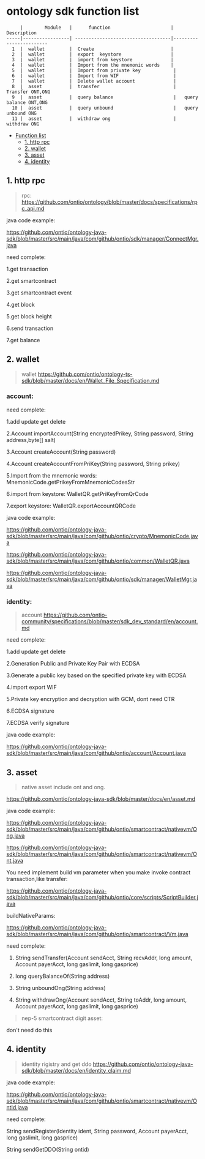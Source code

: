 
# ontology sdk function list


 ```
      |        Module   |      function                      |     Description            
 -----|-----------------| -----------------------------------|------------------------
   1  |  wallet         |  Create                            |               
   2  |  wallet         |  export  keystore                  |   
   3  |  wallet         |  import from keystore              |   
   4  |  wallet         |  Import from the mnemonic words    |   
   5  |  wallet         |  Import from private key            |   
   6  |  wallet         |  Import from WIF                    |  
   7  |  wallet         |  Delete wallet account              |   
   8  |  asset          |  transfer                           |   Transfer ONT,ONG
   9  |  asset          |  query balance                      |   query balance ONT,ONG
   10 |  asset          |  query unbound                      |   query unbound ONG
   11 |  asset          |  withdraw ong                       |   withdraw ONG
 ```
 
* [Function list](#function-list)
	* [1. http rpc](#1-http-rpc)
	* [2. wallet](#2-wallet)
	* [3. asset](#3-asset)
	* [4. identity](#3-identity)

## 1. http rpc

>rpc: 
https://github.com/ontio/ontology/blob/master/docs/specifications/rpc_api.md


java code example:

https://github.com/ontio/ontology-java-sdk/blob/master/src/main/java/com/github/ontio/sdk/manager/ConnectMgr.java

need complete:

1.get transaction

2.get smartcontract

3.get smartcontract event

4.get block

5.get block height

6.send transaction

7.get balance

## 2. wallet

>wallet https://github.com/ontio/ontology-ts-sdk/blob/master/docs/en/Wallet_File_Specification.md 

### account: 

need complete:

1.add update get delete

2.Account importAccount(String encryptedPrikey, String password, String address,byte[] salt)

3.Account createAccount(String password)

4.Account createAccountFromPriKey(String password, String prikey)

5.Import from the mnemonic words: MnemonicCode.getPrikeyFromMnemonicCodesStr

6.import from keystore: WalletQR.getPriKeyFromQrCode

7.export keystore:   WalletQR.exportAccountQRCode

java code example:

https://github.com/ontio/ontology-java-sdk/blob/master/src/main/java/com/github/ontio/crypto/MnemonicCode.java

https://github.com/ontio/ontology-java-sdk/blob/master/src/main/java/com/github/ontio/common/WalletQR.java

https://github.com/ontio/ontology-java-sdk/blob/master/src/main/java/com/github/ontio/sdk/manager/WalletMgr.java

### identity: 

>account https://github.com/ontio-community/specifications/blob/master/sdk_dev_standard/en/account.md

need complete:

1.add update get delete

2.Generation Public and Private Key Pair with ECDSA

3.Generate a public key based on the specified private key with ECDSA

4.import export WIF

5.Private key encryption and decryption with GCM, dont need CTR

6.ECDSA signature

7.ECDSA verify signature

java code example:

https://github.com/ontio/ontology-java-sdk/blob/master/src/main/java/com/github/ontio/account/Account.java

## 3. asset

>native asset include ont and ong.

https://github.com/ontio/ontology-java-sdk/blob/master/docs/en/asset.md

java code example:

https://github.com/ontio/ontology-java-sdk/blob/master/src/main/java/com/github/ontio/smartcontract/nativevm/Ong.java

https://github.com/ontio/ontology-java-sdk/blob/master/src/main/java/com/github/ontio/smartcontract/nativevm/Ont.java

You need implement build vm parameter when you make invoke contract transaction,like transfer:

https://github.com/ontio/ontology-java-sdk/blob/master/src/main/java/com/github/ontio/core/scripts/ScriptBuilder.java

buildNativeParams: 
  
  https://github.com/ontio/ontology-java-sdk/blob/master/src/main/java/com/github/ontio/smartcontract/Vm.java

need complete:


1. String sendTransfer(Account sendAcct, String recvAddr, long amount, Account payerAcct, long gaslimit, long gasprice)

2. long queryBalanceOf(String address)

3. String unboundOng(String address)

4. String withdrawOng(Account sendAcct, String toAddr, long amount, Account payerAcct, long gaslimit, long gasprice)

>nep-5 smartcontract digit asset:

don't need do this

## 4. identity

> identity rigistry and get ddo
 https://github.com/ontio/ontology-java-sdk/blob/master/docs/en/identity_claim.md

java code example:

https://github.com/ontio/ontology-java-sdk/blob/master/src/main/java/com/github/ontio/smartcontract/nativevm/OntId.java

need complete:

String sendRegister(Identity ident, String password, Account payerAcct, long gaslimit, long gasprice) 

String sendGetDDO(String ontid)
